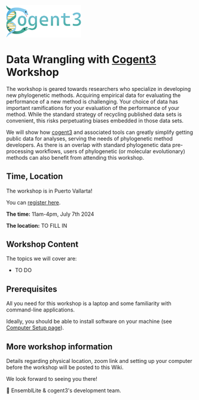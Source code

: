 <img src="https://raw.githubusercontent.com/cogent3/cogent3.github.io/e72df8c155c100f502b6a7009347d1821ab3adef/doc/_static/c3-logo.svg" alt="drawing" style="width:200px;"/>

# Data Wrangling with [Cogent3](https://cogent3.org) Workshop

The workshop is geared towards researchers who specialize in developing new phylogenetic methods. Acquiring empirical data for evaluating the performance of a new method is challenging. Your choice of data has important ramifications for your evaluation of the performance of your method. While the standard strategy of recycling published data sets is convenient, this risks perpetuating biases embedded in those data sets.

We will show how [cogent3](https://cogent3.org) and associated tools can greatly simplify getting public data for analyses, serving the needs of phylogenetic method developers. As there is an overlap with standard phylogenetic data pre-processing workflows, users of phylogenetic (or molecular evolutionary) methods can also benefit from attending this workshop.

## Time, Location

The workshop is in Puerto Vallarta!

You can [register here](https://docs.google.com/forms/d/e/1FAIpQLSdj6fj1UcDr-6903u9dRxxA0rke3d8lRScaBHlsE5FZuQgzuA/viewform).

**The time:** 11am-4pm, July 7th 2024

**The location:** TO FILL IN

## Workshop Content

The topics we will cover are:

  - TO DO

## Prerequisites

All you need for this workshop is a laptop and some familiarity with command-line applications.

Ideally, you should be able to install software on your machine (see [Computer Setup page](https://github.com/cogent3/Cogent3Workshop/wiki/Computer-Setup)).

## More workshop information

Details regarding physical location, zoom link and setting up your computer before the workshop will be posted to this Wiki.

We look forward to seeing you there!

👾 EnsemblLite & cogent3's development team.


